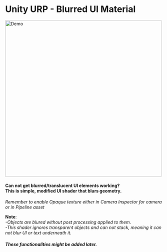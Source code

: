 # Unity URP - Blurred UI Material

<img src="https://i.imgur.com/3aZTWGY.png" alt="Demo" width="500">

#### Can not get blurred/translucent UI elements working? <br> This is simple, modified UI shader that blurs geometry.

*Remember to enable Opaque texture either in Camera Inspector for camera or in Pipeline asset*

**Note**:
<br>
*-Objects are blured without post processing applied to them.*
<br>
*-This shader ignores transparent objects and can not stack, meaning it can not blur UI or text underneath it.*
##### *These functionalities might be added later.*
